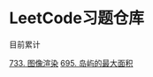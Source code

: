 <!--
 * @Author       : foregic
 * @Date         : 2021-07-30 11:51:21
 * @LastEditors  : foregic
 * @LastEditTime : 2021-07-30 14:35:01
 * @FilePath     : \leetcode\README.md
 * @Description  : 个人LeetCode习题仓库
-->
# LeetCode习题仓库

目前累计

[733. 图像渲染]([../BFS-DFS.cpp](https://github.com/foregic/leetcode-practice/blob/master/BFS-DFS.cpp))
[695. 岛屿的最大面积]([../BFS-DFS.cpp](https://github.com/foregic/leetcode-practice/blob/master/BFS-DFS.cpp))
